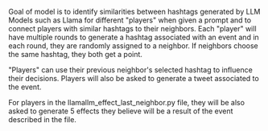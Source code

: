 Goal of model is to identify similarities between hashtags generated by LLM Models such as Llama for different "players" when given a prompt and to connect players with similar hashtags to their neighbors. 
Each "player" will have multiple rounds to generate a hashtag associated with an event and in each round, they are randomly assigned to a neighbor. If neighbors choose the same hashtag, they both get a point. 

"Players" can use their previous neighbor's selected hashtag to influence their decisions. Players will also be asked to generate a tweet associated to the event.

For players in the llamallm_effect_last_neighbor.py file, they will be also asked to generate 5 effects they believe will be a result of the event described in the file. 

